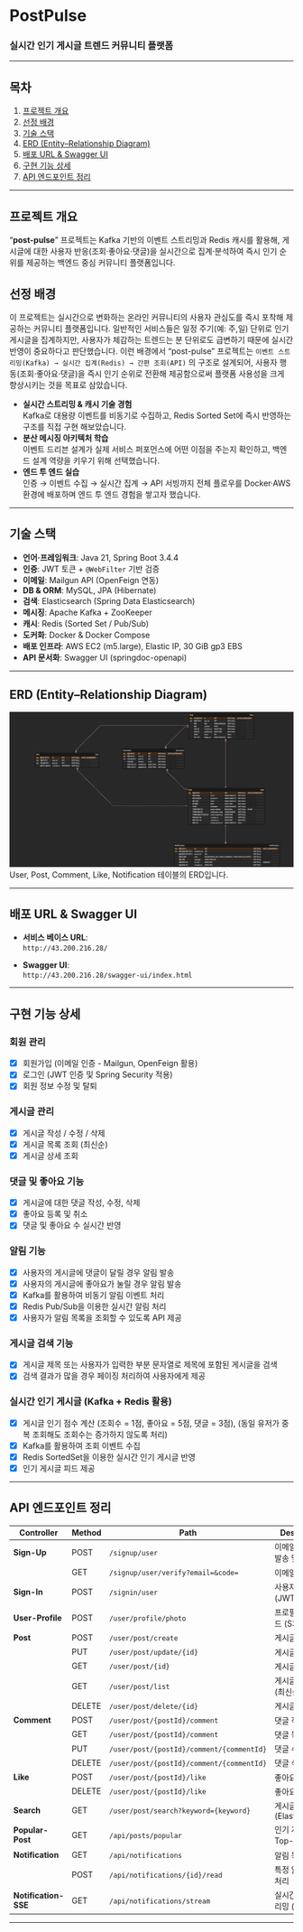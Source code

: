 # PostPulse

### 실시간 인기 게시글 트렌드 커뮤니티 플랫폼

---

## 목차
1. [프로젝트 개요](#프로젝트-개요)  
2. [선정 배경](#선정-배경)  
3. [기술 스택](#기술-스택)  
4. [ERD (Entity–Relationship Diagram)](#erd-entity-relationship-diagram)  
5. [배포 URL & Swagger UI](#배포-url--swagger-ui)  
6. [구현 기능 상세](#구현-기능-상세)  
7. [API 엔드포인트 정리](#api-엔드포인트-정리)  


---

## 프로젝트 개요
“**post-pulse**” 프로젝트는 Kafka 기반의 이벤트 스트리밍과 Redis 캐시를 활용해, 게시글에 대한 사용자 반응(조회·좋아요·댓글)을 실시간으로 집계·분석하여 즉시 인기 순위를 제공하는 백엔드 중심 커뮤니티 플랫폼입니다.

## 선정 배경

이 프로젝트는 실시간으로 변화하는 온라인 커뮤니티의 사용자 관심도를 즉시 포착해 제공하는 커뮤니티 플랫폼입니다.
일반적인 서비스들은 일정 주기(예: 주,일) 단위로 인기 게시글을 집계하지만, 사용자가 체감하는 트렌드는 분 단위로도 급변하기 때문에 실시간 반영이 중요하다고 판단했습니다.
이런 배경에서 “post-pulse” 프로젝트는
`이벤트 스트리밍(Kafka) → 실시간 집계(Redis) → 간편 조회(API)`
의 구조로 설계되어, 사용자 행동(조회·좋아요·댓글)을 즉시 인기 순위로 전환해 제공함으로써 플랫폼 사용성을 크게 향상시키는 것을 목표로 삼았습니다.

- **실시간 스트리밍 & 캐시 기술 경험**  
  Kafka로 대용량 이벤트를 비동기로 수집하고, Redis Sorted Set에 즉시 반영하는 구조를 직접 구현 해보았습니다.  
- **분산 메시징 아키텍처 학습**  
  이벤트 드리븐 설계가 실제 서비스 퍼포먼스에 어떤 이점을 주는지 확인하고, 백엔드 설계 역량을 키우기 위해 선택했습니다.  
- **엔드 투 엔드 실습**  
  인증 → 이벤트 수집 → 실시간 집계 → API 서빙까지 전체 플로우를 Docker·AWS 환경에 배포하며 엔드 투 엔드 경험을 쌓고자 했습니다.

---

## 기술 스택
- **언어·프레임워크**: Java 21, Spring Boot 3.4.4  
- **인증**: JWT 토큰 + `@WebFilter` 기반 검증  
- **이메일**: Mailgun API (OpenFeign 연동)  
- **DB & ORM**: MySQL, JPA (Hibernate)  
- **검색**: Elasticsearch (Spring Data Elasticsearch)  
- **메시징**: Apache Kafka + ZooKeeper  
- **캐시**: Redis (Sorted Set / Pub/Sub)  
- **도커화**: Docker & Docker Compose  
- **배포 인프라**: AWS EC2 (m5.large), Elastic IP, 30 GiB gp3 EBS  
- **API 문서화**: Swagger UI (springdoc-openapi)  

---

## ERD (Entity–Relationship Diagram)
![ERD](docs/PostPulse-3.png) 
User, Post, Comment, Like, Notification 테이블의 ERD입니다.

---

## 배포 URL & Swagger UI

- **서비스 베이스 URL**:  
  `http://43.200.216.28/`

- **Swagger UI**:  
  `http://43.200.216.28/swagger-ui/index.html`

---

## 구현 기능 상세 

### 회원 관리
- [x] 회원가입 (이메일 인증 - Mailgun, OpenFeign 활용)
- [x] 로그인 (JWT 인증 및 Spring Security 적용)
- [x] 회원 정보 수정 및 탈퇴

### 게시글 관리
- [x] 게시글 작성 / 수정 / 삭제
- [x] 게시글 목록 조회 (최신순)
- [x] 게시글 상세 조회

### 댓글 및 좋아요 기능
- [x] 게시글에 대한 댓글 작성, 수정, 삭제
- [x] 좋아요 등록 및 취소
- [x] 댓글 및 좋아요 수 실시간 반영

### 알림 기능
 - [X] 사용자의 게시글에 댓글이 달릴 경우 알림 발송
 - [x] 사용자의 게시글에 좋아요가 눌릴 경우 알림 발송
 - [x] Kafka를 활용하여 비동기 알림 이벤트 처리
 - [x] Redis Pub/Sub을 이용한 실시간 알림 처리
 - [x] 사용자가 알림 목록을 조회할 수 있도록 API 제공

### 게시글 검색 기능
- [x] 게시글 제목 또는 사용자가 입력한 부분 문자열로 제목에 포함된 게시글을 검색
- [x] 검색 결과가 많을 경우 페이징 처리하여 사용자에게 제공

### 실시간 인기 게시글 (Kafka + Redis 활용)
- [x] 게시글 인기 점수 계산 (조회수 = 1점, 좋아요 = 5점, 댓글 = 3점), (동일 유저가 중복 조회해도 조회수는 증가하지 않도록 처리)
- [x] Kafka를 활용하여 조회 이벤트 수집
- [x] Redis SortedSet을 이용한 실시간 인기 게시글 반영
- [x] 인기 게시글 피드 제공

---


## API 엔드포인트 정리

| Controller                     | Method | Path                                     | Description                         |
|--------------------------------|--------|------------------------------------------|-------------------------------------|
| **Sign-Up**                    | POST   | `/signup/user`                           | 이메일 인증 링크 발송 및 회원가입      |
|                                | GET    | `/signup/user/verify?email=&code=`       | 이메일 인증 처리                    |
| **Sign-In**                    | POST   | `/signin/user`                           | 사용자 로그인 (JWT 발급)             |
| **User-Profile**               | POST   | `/user/profile/photo`                    | 프로필 사진 업로드 (S3)             |
| **Post**                       | POST   | `/user/post/create`                      | 게시글 작성                         |
|                                | PUT    | `/user/post/update/{id}`                 | 게시글 수정                         |
|                                | GET    | `/user/post/{id}`                        | 게시글 상세 조회                    |
|                                | GET    | `/user/post/list`                        | 게시글 목록 조회 (최신순·페이징)    |
|                                | DELETE | `/user/post/delete/{id}`                 | 게시글 삭제                         |
| **Comment**                    | POST   | `/user/post/{postId}/comment`            | 댓글 작성                           |
|                                | GET    | `/user/post/{postId}/comment`            | 댓글 목록 조회                      |
|                                | PUT    | `/user/post/{postId}/comment/{commentId}`| 댓글 수정                           |
|                                | DELETE | `/user/post/{postId}/comment/{commentId}`| 댓글 삭제                           |
| **Like**                       | POST   | `/user/post/{postId}/like`               | 좋아요 등록                         |
|                                | DELETE | `/user/post/{postId}/like`               | 좋아요 취소                         |
| **Search**                     | GET    | `/user/post/search?keyword={keyword}`    | 게시글 검색 (Elasticsearch)         |
| **Popular-Post**               | GET    | `/api/posts/popular`                     | 인기 게시글 Top-N 조회              |
| **Notification**               | GET    | `/api/notifications`                     | 알림 목록 조회                      |
|                                | POST   | `/api/notifications/{id}/read`           | 특정 알림 읽음 처리                |
| **Notification-SSE**           | GET    | `/api/notifications/stream`              | 실시간 알림 스트리밍 (SSE)          |

---






































